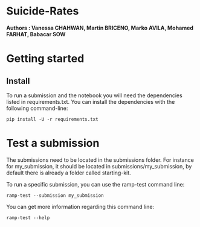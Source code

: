 # Suicide-Rates
**Authors : Vanessa CHAHWAN, Martin BRICENO, Marko AVILA, Mohamed FARHAT, Babacar SOW**

# Getting started
## Install

To run a submission and the notebook you will need the dependencies listed in requirements.txt. You can install the dependencies with the following command-line:

```pip install -U -r requirements.txt```

# Test a submission
The submissions need to be located in the submissions folder. For instance for my_submission, it should be located in submissions/my_submission, by default there is already a folder called starting-kit.

To run a specific submission, you can use the ramp-test command line:

```ramp-test --submission my_submission```

You can get more information regarding this command line:

```ramp-test --help```
